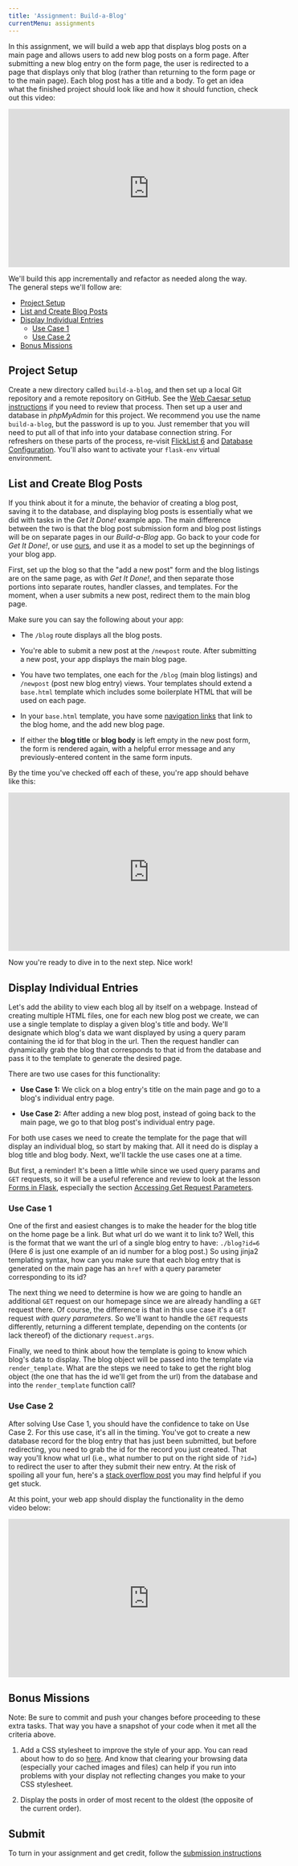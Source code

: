 ```yaml
---
title: 'Assignment: Build-a-Blog'
currentMenu: assignments
---
```



In this assignment, we will build a web app that displays blog posts on a main page and allows users to add new blog posts on a form page. After submitting a new blog entry on the form page, the user is redirected to a page that displays only that blog (rather than returning to the form page or to the main page). Each blog post has a title and a body. To get an idea what the finished project should look like and how it should function, check out this video:

<div class="youtube-wrapper"><iframe width="560" height="315" src="https://www.youtube-nocookie.com/embed/xXuWBPSVd2U?rel=0" frameborder="0" allowfullscreen></iframe></div>

We'll build this app incrementally and refactor as needed along the way. The general steps we'll follow are:

- [Project Setup](#project-setup)
- [List and Create Blog Posts](#list-and-create-blog-posts)
- [Display Individual Entries](#display-individual-entries)
    - [Use Case 1](#use-case-1)
    - [Use Case 2](#use-case-2)
- [Bonus Missions](#bonus-missions)

## Project Setup

Create a new directory called `build-a-blog`, and then set up a local Git repository and a remote repository on GitHub. See the [Web Caesar setup instructions](../web-caesar/#git-repository-setup) if you need to review that process. Then set up a user and database in *phpMyAdmin* for this project. We recommend you use the name `build-a-blog`, but the password is up to you. Just remember that you will need to put all of that info into your database connection string. For refreshers on these parts of the process, re-visit [FlickList 6](../../studios/flicklist/6/#create-mysql-user-and-database) and [Database Configuration](../../videos/get-it-done/db-configuration). You'll also want to activate your `flask-env` virtual environment.

## List and Create Blog Posts

If you think about it for a minute, the behavior of creating a blog post, saving it to the database, and displaying blog posts is essentially what we did with tasks in the *Get It Done!* example app. The main difference between the two is that the blog post submission form and blog post listings will be on separate pages in our *Build-a-Blog* app. Go back to your code for *Get It Done!*, or use [ours](https://github.com/LaunchCodeEducation/get-it-done/tree/52ec146dc2f9943a011dd46d4a546b75703c226f), and use it as a model to set up the beginnings of your blog app.

First, set up the blog so that the "add a new post" form and the blog listings are on the same page, as with *Get It Done!*, and then separate those portions into separate routes, handler classes, and templates. For the moment, when a user submits a new post, redirect them to the main blog page.

Make sure you can say the following about your app:

- The `/blog` route displays all the blog posts.

- You're able to submit a new post at the `/newpost` route. After submitting a new post, your app displays the main blog page. 

- You have two templates, one each for the `/blog` (main blog listings) and `/newpost` (post new blog entry) views. Your templates should extend a `base.html` template which includes some boilerplate HTML that will be used on each page.

- In your `base.html` template, you have some [navigation links](https://www.w3schools.com/tags/tag_nav.asp) that link to the blog home, and the add new blog page.

- If either the **blog title** or **blog body** is left empty in the new post form, the form is rendered again, with a helpful error message and any previously-entered content in the same form inputs.

By the time you've checked off each of these, you're app should behave like this: 

<div class="youtube-wrapper"><iframe width="560" height="315" src="https://www.youtube-nocookie.com/embed/2m-hp1oy7NI?rel=0" frameborder="0" allowfullscreen></iframe></div>

Now you're ready to dive in to the next step. Nice work!

## Display Individual Entries

Let's add the ability to view each blog all by itself on a webpage. Instead of creating multiple HTML files, one for each new blog post we create, we can use a single template to display a given blog's title and body. We'll designate which blog's data we want displayed by using a query param containing the id for that blog in the url. Then the request handler can dynamically grab the blog that corresponds to that id from the database and pass it to the template to generate the desired page.

There are two use cases for this functionality:

- **Use Case 1:** We click on a blog entry's title on the main page and go to a blog's individual entry page.

- **Use Case 2:** After adding a new blog post, instead of going back to the main page, we go to that blog post's individual entry page.

For both use cases we need to create the template for the page that will display an individual blog, so start by making that. All it need do is display a blog title and blog body. Next, we'll tackle the use cases one at a time. 

But first, a reminder! It's been a little while since we used query params and `GET` requests, so it will be a useful reference and review to look at the lesson [Forms in Flask](../../videos/forms-in-flask), especially the section [Accessing Get Request Parameters](../../videos/forms-in-flask/#accessing-get-request-parameters).

### Use Case 1 

One of the first and easiest changes is to make the header for the blog title on the home page be a link. But what url do we want it to link to? Well, this is the format that we want the url of a single blog entry to have: `./blog?id=6` (Here *6* is just one example of an id number for a blog post.) So using jinja2 templating syntax, how can you make sure that each blog entry that is generated on the main page has an `href` with a query parameter corresponding to its id?

The next thing we need to determine is how we are going to handle an additional `GET` request on our homepage since we are already handling a `GET` request there. Of course, the difference is that in this use case it's a `GET` request *with query parameters*. So we'll want to handle the `GET` requests differently, returning a different template, depending on the contents (or lack thereof) of the dictionary `request.args`. 

Finally, we need to think about how the template is going to know which blog's data to display. The blog object will be passed into the template via `render_template`. What are the steps we need to take to get the right blog object (the one that has the id we'll get from the url) from the database and into the `render_template` function call?

### Use Case 2 

After solving Use Case 1, you should have the confidence to take on Use Case 2. For this use case, it's all in the timing. You've got to create a new database record for the blog entry that has just been submitted, but before redirecting, you need to grab the id for the record you just created. That way you'll know what url (i.e., what number to put on the right side of `?id=`) to redirect the user to after they submit their new entry. At the risk of spoiling all your fun, here's a [stack overflow post](https://stackoverflow.com/questions/8551952/how-to-get-last-record) you may find helpful if you get stuck.

At this point, your web app should display the functionality in the demo video below:

<div class="youtube-wrapper"><iframe width="560" height="315" src="https://www.youtube-nocookie.com/embed/xXuWBPSVd2U?rel=0" frameborder="0" allowfullscreen></iframe></div>

## Bonus Missions

Note: Be sure to commit and push your changes before proceeding to these extra tasks. That way you have a snapshot of your code when it met all the criteria above.

1. Add a CSS stylesheet to improve the style of your app. You can read about how to do so [here](https://stackoverflow.com/questions/22259847/application-not-picking-up-css-file-flask-python). And know that clearing your browsing data (especially your cached images and files) can help if you run into problems with your display not reflecting changes you make to your CSS stylesheet.

2. Display the posts in order of most recent to the oldest (the opposite of the current order).

## Submit

To turn in your assignment and get credit, follow the [submission instructions](../)


